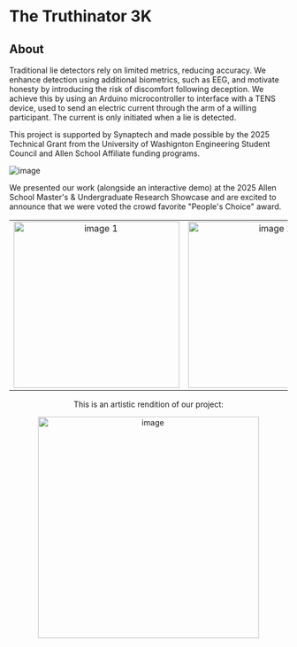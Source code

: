 # The Truthinator 3K
## About
Traditional lie detectors rely on limited metrics, reducing accuracy. We enhance detection using additional biometrics, such as EEG, and motivate honesty by introducing the risk of discomfort following deception. We achieve this by using an Arduino microcontroller to interface with a TENS device, used to send an electric current through the arm of a willing participant. The current is only initiated when a lie is detected.

This project is supported by Synaptech and made possible by the 2025 Technical Grant from the University of Washignton Engineering Student Council and Allen School Affiliate funding programs.

![image](https://github.com/user-attachments/assets/706ff122-45c0-414e-82dd-d2d44ccd3474)

We presented our work (alongside an interactive demo) at the 2025 Allen School Master's & Undergraduate Research Showcase and are excited to announce that we were voted the crowd favorite "People's Choice" award.

<table style="border-collapse: collapse; border: none; width: 100%;">
  <tr>
    <td style="text-align: center; border: none;">
      <img src="https://github.com/user-attachments/assets/a2b62ee9-cbe1-450b-8801-2c6dabb1d635" alt="image 1" style="height: 300px; width: auto;" />
    </td>
    <td style="text-align: center; border: none;">
      <img src="https://github.com/user-attachments/assets/07c1181f-acd0-4c10-9e85-2ffcb297c902" alt="image 2" style="height: 300px; width: auto;" />
    </td>
  </tr>
</table>

<div align="center">

<p>This is an artistic rendition of our project:</p>

<img src="https://github.com/user-attachments/assets/1994daf0-2878-4a41-8b9f-2a18a2aa4715" alt="image" width="400" />

</div>

